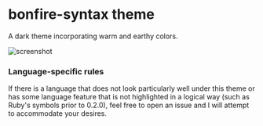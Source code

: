 # bonfire-syntax theme

A dark theme incorporating warm and earthy colors.

![screenshot](https://raw.github.com/circuitfox/bonfire-syntax/master/bonfire-preview.png?raw=true)

### Language-specific rules
If there is a language that does not look particularly well under this theme
or has some language feature that is not highlighted in a logical way (such as
Ruby's symbols prior to 0.2.0), feel free to open an issue and I will attempt
to accommodate your desires.
